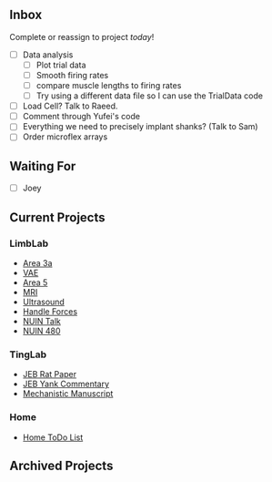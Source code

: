 ## Inbox
Complete or reassign to project _today_!
- [ ] Data analysis
  - [ ] Plot trial data
  - [ ] Smooth firing rates
  - [ ] compare muscle lengths to firing rates
  - [ ] Try using a different data file so I can use the TrialData code
- [ ] Load Cell? Talk to Raeed.
- [ ] Comment through Yufei's code
- [ ] Everything we need to precisely implant shanks? (Talk to Sam)
- [ ] Order microflex arrays
 
## Waiting For
- [ ] Joey 
      
## Current Projects
### LimbLab
- [Area 3a](Projects/Area3a_Notes.md)
- [VAE](Projects/VAE_Notes.md)
- [Area 5](Projects/Area5_Notes.md)
- [MRI](Projects/MRI_Notes.md)
- [Ultrasound](Projects/Ultrasound_Notes.md)
- [Handle Forces](Projects/HandleForces_Notes.md) 
- [NUIN Talk](Projects/NUINtalk_Notes.md)
- [NUIN 480](Courses/NUIN480_Notes.md)

### TingLab
- [JEB Rat Paper](Projects/2019JEB_ratsNotes.md)
- [JEB Yank Commentary](Projects/2019JEB_yankNotes.md)
- [Mechanistic Manuscript](Projects/2019_MechSpindleModelNotes.md)

### Home
- [Home ToDo List](Home/HomeToDo_Notes.md)

## Archived Projects






